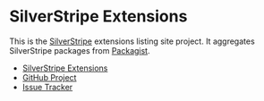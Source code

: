 SilverStripe Extensions
=======================

This is the [SilverStripe](http://silverstripe.org) extensions listing site
project. It aggregates SilverStripe packages from [Packagist](http://packagist.org).

* [SilverStripe Extensions](http://extensions.silverstripe.org)
* [GitHub Project](https://github.com/silverstripe/extensions.silverstripe.org)
* [Issue Tracker](https://github.com/silverstripe/extensions.silverstripe.org/issues)
